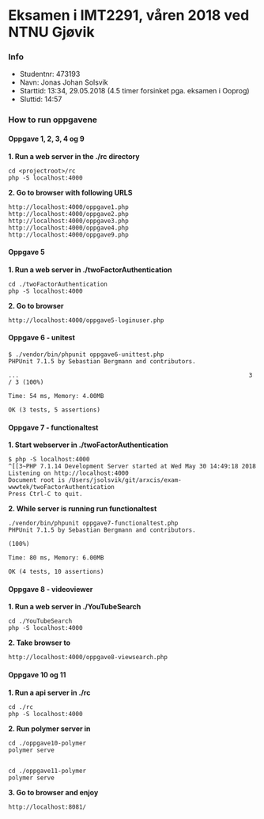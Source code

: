 # Eksamen i IMT2291, våren 2018 ved NTNU Gjøvik

### Info

* Studentnr: 473193
* Navn: Jonas Johan Solsvik
* Starttid: 13:34, 29.05.2018 (4.5 timer forsinket pga. eksamen i Ooprog)
* Sluttid:  14:57

### How to run oppgavene

#### Oppgave 1, 2, 3, 4 og 9

**1. Run a web server in the ./rc directory**
```
cd <projectroot>/rc
php -S localhost:4000
```

**2. Go to browser with following URLS**
```
http://localhost:4000/oppgave1.php
http://localhost:4000/oppgave2.php
http://localhost:4000/oppgave3.php
http://localhost:4000/oppgave4.php
http://localhost:4000/oppgave9.php
```

#### Oppgave 5

**1. Run a web server in ./twoFactorAuthentication**
```
cd ./twoFactorAuthentication
php -S localhost:4000
```

**2. Go to browser**
```
http://localhost:4000/oppgave5-loginuser.php
```


#### Oppgave 6 - unitest

```
$ ./vendor/bin/phpunit oppgave6-unittest.php 
PHPUnit 7.1.5 by Sebastian Bergmann and contributors.

...                                                                 3 / 3 (100%)

Time: 54 ms, Memory: 4.00MB

OK (3 tests, 5 assertions)
```



#### Oppgave 7 - functionaltest

**1. Start webserver in ./twoFactorAuthentication**
```
$ php -S localhost:4000
^[[3~PHP 7.1.14 Development Server started at Wed May 30 14:49:18 2018
Listening on http://localhost:4000
Document root is /Users/jsolsvik/git/arxcis/exam-wwwtek/twoFactorAuthentication
Press Ctrl-C to quit.

```


**2. While server is running run functionaltest**
```
./vendor/bin/phpunit oppgave7-functionaltest.php 
PHPUnit 7.1.5 by Sebastian Bergmann and contributors.

(100%)

Time: 80 ms, Memory: 6.00MB

OK (4 tests, 10 assertions)
```



#### Oppgave 8 - videoviewer

**1. Run a web server in ./YouTubeSearch**
```
cd ./YouTubeSearch
php -S localhost:4000
```

**2. Take browser to**
```
http://localhost:4000/oppgave8-viewsearch.php
```


#### Oppgave 10 og 11

**1. Run a api server in ./rc**
```
cd ./rc
php -S localhost:4000
```

**2. Run polymer server in** 
```
cd ./oppgave10-polymer
polymer serve


cd ./oppgave11-polymer
polymer serve
```

**3. Go to browser and enjoy**
```
http://localhost:8081/
```


